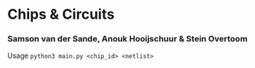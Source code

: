 # Chips & Circuits
### Samson van der Sande, Anouk Hooijschuur & Stein Overtoom 

Usage `python3 main.py <chip_id> <netlist>`

